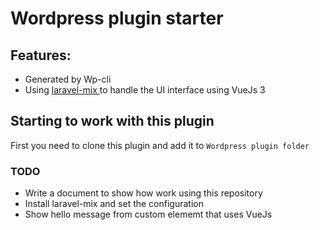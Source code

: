# Wordpress plugin starter

## Features:

- Generated by Wp-cli
- Using [ laravel-mix ](https://laravel-mix.com/) to handle the UI interface using VueJs 3


## Starting to work with this plugin


First you need to clone this plugin and add it to `Wordpress plugin folder`

### TODO

- Write a document to show how work using this repository
- Install laravel-mix and set the configuration
- Show hello message from custom elememt that uses VueJs
